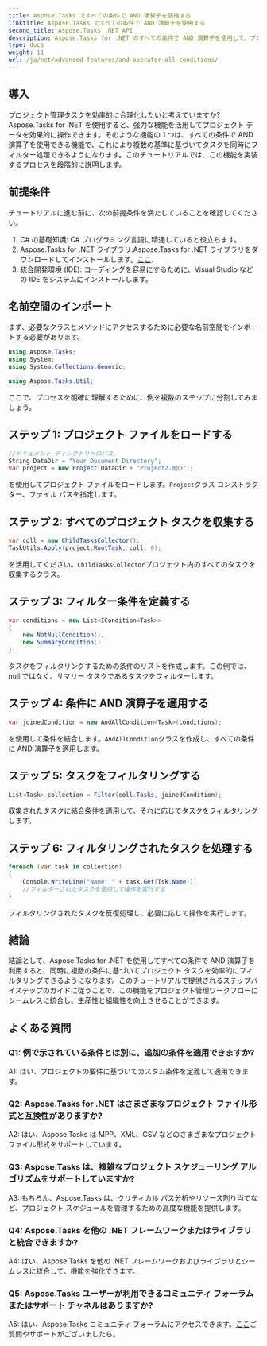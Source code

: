```yaml
---
title: Aspose.Tasks ですべての条件で AND 演算子を使用する
linktitle: Aspose.Tasks ですべての条件で AND 演算子を使用する
second_title: Aspose.Tasks .NET API
description: Aspose.Tasks for .NET のすべての条件で AND 演算子を使用して、プロジェクト タスクを効率的にフィルタリングする方法を学びます。
type: docs
weight: 11
url: /ja/net/advanced-features/and-operator-all-conditions/
---
```

## 導入

プロジェクト管理タスクを効率的に合理化したいと考えていますか? Aspose.Tasks for .NET を使用すると、強力な機能を活用してプロジェクト データを効果的に操作できます。そのような機能の 1 つは、すべての条件で AND 演算子を使用できる機能で、これにより複数の基準に基づいてタスクを同時にフィルター処理できるようになります。このチュートリアルでは、この機能を実装するプロセスを段階的に説明します。

## 前提条件

チュートリアルに進む前に、次の前提条件を満たしていることを確認してください。

1. C# の基礎知識: C# プログラミング言語に精通していると役立ちます。
2.  Aspose.Tasks for .NET ライブラリ:Aspose.Tasks for .NET ライブラリをダウンロードしてインストールします。[ここ](https://releases.aspose.com/tasks/net/).
3. 統合開発環境 (IDE): コーディングを容易にするために、Visual Studio などの IDE をシステムにインストールします。

## 名前空間のインポート

まず、必要なクラスとメソッドにアクセスするために必要な名前空間をインポートする必要があります。

```csharp
using Aspose.Tasks;
using System;
using System.Collections.Generic;

using Aspose.Tasks.Util;

```

ここで、プロセスを明確に理解するために、例を複数のステップに分割してみましょう。

## ステップ 1: プロジェクト ファイルをロードする

```csharp
//ドキュメント ディレクトリへのパス。
String DataDir = "Your Document Directory";
var project = new Project(DataDir + "Project2.mpp");
```

を使用してプロジェクト ファイルをロードします。`Project`クラス コンストラクター、ファイル パスを指定します。

## ステップ 2: すべてのプロジェクト タスクを収集する

```csharp
var coll = new ChildTasksCollector();
TaskUtils.Apply(project.RootTask, coll, 0);
```

を活用してください。`ChildTasksCollector`プロジェクト内のすべてのタスクを収集するクラス。

## ステップ 3: フィルター条件を定義する

```csharp
var conditions = new List<ICondition<Task>>
{
    new NotNullCondition(),
    new SummaryCondition()
};
```

タスクをフィルタリングするための条件のリストを作成します。この例では、null ではなく、サマリー タスクであるタスクをフィルターします。

## ステップ 4: 条件に AND 演算子を適用する

```csharp
var joinedCondition = new AndAllCondition<Task>(conditions);
```

を使用して条件を結合します。`AndAllCondition`クラスを作成し、すべての条件に AND 演算子を適用します。

## ステップ 5: タスクをフィルタリングする

```csharp
List<Task> collection = Filter(coll.Tasks, joinedCondition);
```

収集されたタスクに結合条件を適用して、それに応じてタスクをフィルタリングします。

## ステップ 6: フィルタリングされたタスクを処理する

```csharp
foreach (var task in collection)
{
    Console.WriteLine("Name: " + task.Get(Tsk.Name));
    //フィルターされたタスクを使用して操作を実行する
}
```

フィルタリングされたタスクを反復処理し、必要に応じて操作を実行します。

## 結論

結論として、Aspose.Tasks for .NET を使用してすべての条件で AND 演算子を利用すると、同時に複数の条件に基づいてプロジェクト タスクを効率的にフィルタリングできるようになります。このチュートリアルで提供されるステップバイステップのガイドに従うことで、この機能をプロジェクト管理ワークフローにシームレスに統合し、生産性と組織性を向上させることができます。

## よくある質問

### Q1: 例で示されている条件とは別に、追加の条件を適用できますか?

A1: はい、プロジェクトの要件に基づいてカスタム条件を定義して適用できます。

### Q2: Aspose.Tasks for .NET はさまざまなプロジェクト ファイル形式と互換性がありますか?

A2: はい、Aspose.Tasks は MPP、XML、CSV などのさまざまなプロジェクト ファイル形式をサポートしています。

### Q3: Aspose.Tasks は、複雑なプロジェクト スケジューリング アルゴリズムをサポートしていますか?

A3: もちろん、Aspose.Tasks は、クリティカル パス分析やリソース割り当てなど、プロジェクト スケジュールを管理するための高度な機能を提供します。

### Q4: Aspose.Tasks を他の .NET フレームワークまたはライブラリと統合できますか?

A4: はい、Aspose.Tasks を他の .NET フレームワークおよびライブラリとシームレスに統合して、機能を強化できます。

### Q5: Aspose.Tasks ユーザーが利用できるコミュニティ フォーラムまたはサポート チャネルはありますか?

 A5: はい、Aspose.Tasks コミュニティ フォーラムにアクセスできます。[ここ](https://forum.aspose.com/c/tasks/15)ご質問やサポートがございましたら。